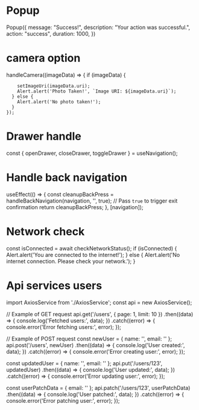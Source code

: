 # Popup

Popup({
message: "Success!",
description: "Your action was successful.",
action: "success",
duration: 1000,
})

# camera option

handleCamera((imageData) => {
if (imageData) {

        setImageUri(imageData.uri);
        Alert.alert('Photo Taken!', `Image URI: ${imageData.uri}`);
      } else {
        Alert.alert('No photo taken!');
      }
    });

# Drawer handle

const { openDrawer, closeDrawer, toggleDrawer } = useNavigation();

# Handle back navigation

useEffect(() => {
const cleanupBackPress = handleBackNavigation(navigation, '', true); // Pass `true` to trigger exit confirmation
return cleanupBackPress;
}, [navigation]);

# Network check

const isConnected = await checkNetworkStatus();
if (isConnected) {
Alert.alert('You are connected to the internet!');
} else {
Alert.alert('No internet connection. Please check your network.');
}

# Api services users

import AxiosService from './AxiosService';
const api = new AxiosService();

// Example of GET request
api.get('/users', { page: 1, limit: 10 })
.then((data) => {
console.log('Fetched users:', data);
})
.catch((error) => {
console.error('Error fetching users:', error);
});

// Example of POST request
const newUser = { name: '', email: '' };
api.post('/users', newUser)
.then((data) => {
console.log('User created:', data);
})
.catch((error) => {
console.error('Error creating user:', error);
});

const updatedUser = { name: '', email: '' };
api.put('/users/123', updatedUser)
.then((data) => {
console.log('User updated:', data);
})
.catch((error) => {
console.error('Error updating user:', error);
});

const userPatchData = { email: '' };
api.patch('/users/123', userPatchData)
.then((data) => {
console.log('User patched:', data);
})
.catch((error) => {
console.error('Error patching user:', error);
});
